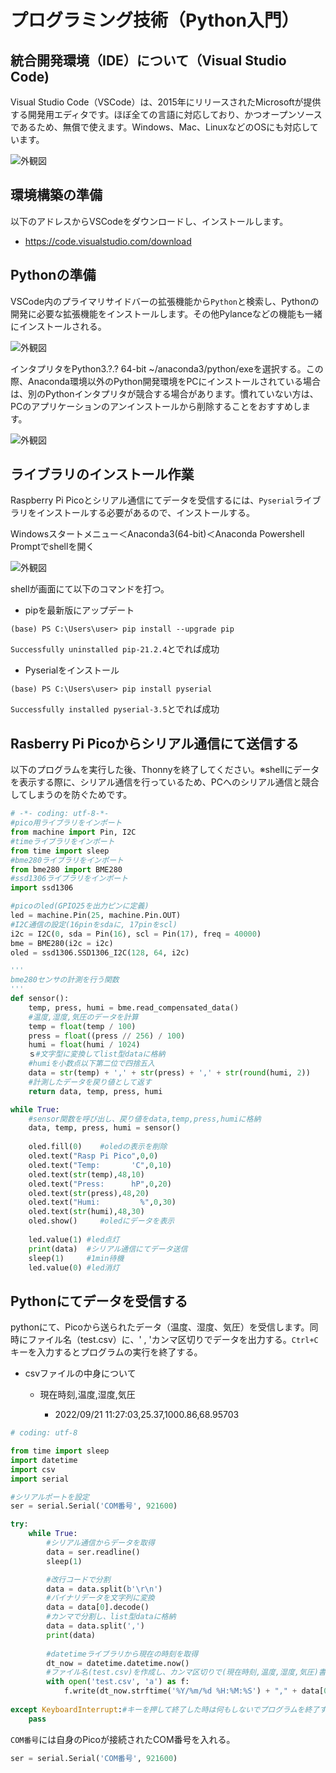 # プログラミング技術（Python入門）

## 統合開発環境（IDE）について（Visual Studio Code)

Visual Studio Code（VSCode）は、2015年にリリースされたMicrosoftが提供する開発用エディタです。ほぼ全ての言語に対応しており、かつオープンソースであるため、無償で使えます。Windows、Mac、LinuxなどのOSにも対応しています。

![外観図](./image/img10.png)

## 環境構築の準備

以下のアドレスからVSCodeをダウンロードし、インストールします。

* https://code.visualstudio.com/download

## Pythonの準備

VSCode内のプライマリサイドバーの拡張機能から`Python`と検索し、Pythonの開発に必要な拡張機能をインストールします。その他Pylanceなどの機能も一緒にインストールされる。

![外観図](./image/img11.png)

インタプリタをPython3.?.? 64-bit ~/anaconda3/python/exeを選択する。この際、Anaconda環境以外のPython開発環境をPCにインストールされている場合は、別のPythonインタプリタが競合する場合があります。慣れていない方は、PCのアプリケーションのアンインストールから削除することをおすすめします。

![外観図](./image/img12.png)

## ライブラリのインストール作業

Raspberry Pi Picoとシリアル通信にてデータを受信するには、`Pyserial`ライブラリをインストールする必要があるので、インストールする。

Windowsスタートメニュー＜Anaconda3(64-bit)＜Anaconda Powershell Promptでshellを開く

![外観図](./image/img13.png)

shellが画面にて以下のコマンドを打つ。

- pipを最新版にアップデート

```shell
(base) PS C:\Users\user> pip install --upgrade pip
```
`Successfully uninstalled pip-21.2.4`とでれば成功
 
- Pyserialをインストール

```shell
(base) PS C:\Users\user> pip install pyserial 
```
`Successfully installed pyserial-3.5`とでれば成功

## Rasberry Pi Picoからシリアル通信にて送信する

以下のプログラムを実行した後、Thonnyを終了してください。※shellにデータを表示する際に、シリアル通信を行っているため、PCへのシリアル通信と競合してしまうのを防ぐためです。

```python
# -*- coding: utf-8-*-
#pico用ライブラリをインポート
from machine import Pin, I2C
#timeライブラリをインポート
from time import sleep
#bme280ライブラリをインポート
from bme280 import BME280
#ssd1306ライブラリをインポート
import ssd1306

#picoのled(GPIO25を出力ピンに定義)
led = machine.Pin(25, machine.Pin.OUT)
#I2C通信の設定(16pinをsdaに, 17pinをscl)
i2c = I2C(0, sda = Pin(16), scl = Pin(17), freq = 40000)
bme = BME280(i2c = i2c)
oled = ssd1306.SSD1306_I2C(128, 64, i2c)

'''
bme280センサの計測を行う関数
'''
def sensor():
    temp, press, humi = bme.read_compensated_data()
    #温度,湿度,気圧のデータを計算
    temp = float(temp / 100)
    press = float((press // 256) / 100)
    humi = float(humi / 1024)
    ｓ#文字型に変換してlist型dataに格納
    #humiを小数点以下第二位で四捨五入
    data = str(temp) + ',' + str(press) + ',' + str(round(humi, 2))
    #計測したデータを戻り値として返す
    return data, temp, press, humi

while True:
    #sensor関数を呼び出し、戻り値をdata,temp,press,humiに格納
    data, temp, press, humi = sensor()
    
    oled.fill(0)	#oledの表示を削除
    oled.text("Rasp Pi Pico",0,0)  
    oled.text("Temp:       'C",0,10)
    oled.text(str(temp),48,10)
    oled.text("Press:      hP",0,20)
    oled.text(str(press),48,20)
    oled.text("Humi:         %",0,30)
    oled.text(str(humi),48,30)
    oled.show()		#oledにデータを表示
    
    led.value(1) #led点灯
    print(data)  #シリアル通信にてデータ送信
    sleep(1)	 #1min待機
    led.value(0) #led消灯
```

## Pythonにてデータを受信する

pythonにて、Picoから送られたデータ（温度、湿度、気圧）を受信します。同時にファイル名（test.csv）に、' , 'カンマ区切りでデータを出力する。`Ctrl+C`キーを入力するとプログラムの実行を終了する。

- csvファイルの中身について

    
    - 現在時刻,温度,湿度,気圧
        
        - 2022/09/21 11:27:03,25.37,1000.86,68.95703

```python
# coding: utf-8

from time import sleep
import datetime
import csv
import serial

#シリアルポートを設定
ser = serial.Serial('COM番号', 921600)

try:
    while True:
        #シリアル通信からデータを取得
        data = ser.readline()
        sleep(1)

        #改行コードで分割
        data = data.split(b'\r\n')
        #バイナリデータを文字列に変換
        data = data[0].decode()
        #カンマで分割し、list型dataに格納
        data = data.split(',')
        print(data)
        
        #datetimeライブラリから現在の時刻を取得
        dt_now = datetime.datetime.now()
        #ファイル名(test.csv)を作成し、カンマ区切りで(現在時刻,温度,湿度,気圧)書き込む
        with open('test.csv', 'a') as f:
            f.write(dt_now.strftime('%Y/%m/%d %H:%M:%S') + "," + data[0]  + "," + data[1]  + "," + data[2] + "\n")
    
except KeyboardInterrupt:#キーを押して終了した時は何もしないでプログラムを終了する
    pass
```

`COM番号`には自身のPicoが接続されたCOM番号を入れる。

```python
ser = serial.Serial('COM番号', 921600)
```